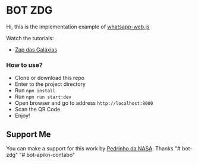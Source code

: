 # BOT ZDG

Hi, this is the implementation example of <a href="https://github.com/pedroslopez/whatsapp-web.js">whatsapp-web.js</a>

Watch the tutorials:

- <a href="https://www.youtube.com/channel/UCrPbAoQKz42Gm0mLdWatAEA">Zap das Galáxias</a>


### How to use?

- Clone or download this repo
- Enter to the project directory
- Run `npm install`
- Run `npm run start:dev`
- Open browser and go to address `http://localhost:8000`
- Scan the QR Code
- Enjoy!


## Support Me

You can make a support for this work by <a href="https://zapdasgalaxias.com.br">Pedrinho da NASA</a>. Thanks
"# bot-zdg" 
"# bot-apikn-contabo" 
